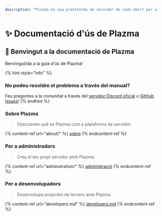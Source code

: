 ```yaml
---
description: "Plazma és una plataforma de servidor de codi obert per a Minecraft: Java Edition que afegeix optimització experimental basada en paper i característiques de personalització de mecanismes de joc."
---
```


# ✨ Documentació d'ús de Plazma

## 👋 Benvingut a la documentació de Plazma

Benvingut/da a la guia d'ús de Plazma!

{% hint style="info" %}

### No podeu resoldre el problema a través del manual?

Feu preguntes a la comunitat a través del [servidor Discord oficial](https://discord.gg/MmfC52K8A8) o [GitHub Issues](https://github.com/PlazmaMC/PlazmaBukkit/issues)!
{% endhint %}

### Sobre Plazma

> Descobreix què és Plazma com a plataforma de servidor.

{% content-ref url="about/" %}
[sobre](about/)
{% endcontent-ref %}

### Per a administradors

> Crea el teu propi servidor amb Plazma.

{% content-ref url="adminstration/" %}
[administració](adminstration/)
{% endcontent-ref %}

### Per a desenvolupadors

> Desenvolupa projectes de tercers amb Plazma.

{% content-ref url="developers.md" %}
[developers.md](developers.md)
{% endcontent-ref %}
